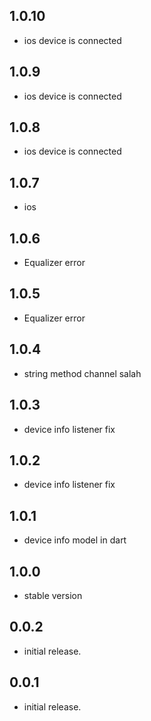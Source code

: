 ## 1.0.10

* ios device is connected

## 1.0.9

* ios device is connected

## 1.0.8

* ios device is connected

## 1.0.7

* ios

## 1.0.6

* Equalizer error

## 1.0.5

* Equalizer error

## 1.0.4

* string method channel salah

## 1.0.3

* device info listener fix

## 1.0.2

* device info listener fix

## 1.0.1

* device info model in dart

## 1.0.0

* stable version

## 0.0.2

* initial release.

## 0.0.1

* initial release.
